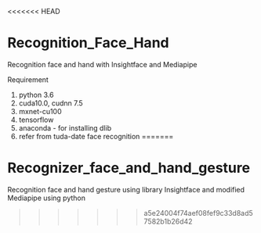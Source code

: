 <<<<<<< HEAD
# Recognition_Face_Hand
Recognition face and hand with Insightface and Mediapipe

Requirement
1. python 3.6
2. cuda10.0, cudnn 7.5
3. mxnet-cu100
4. tensorflow
5. anaconda - for installing dlib
5. refer from tuda-date face recognition 
=======
# Recognizer_face_and_hand_gesture
Recognition face and hand gesture using library Insightface and modified Mediapipe using python
>>>>>>> a5e24004f74aef08fef9c33d8ad57582b1b26d42
